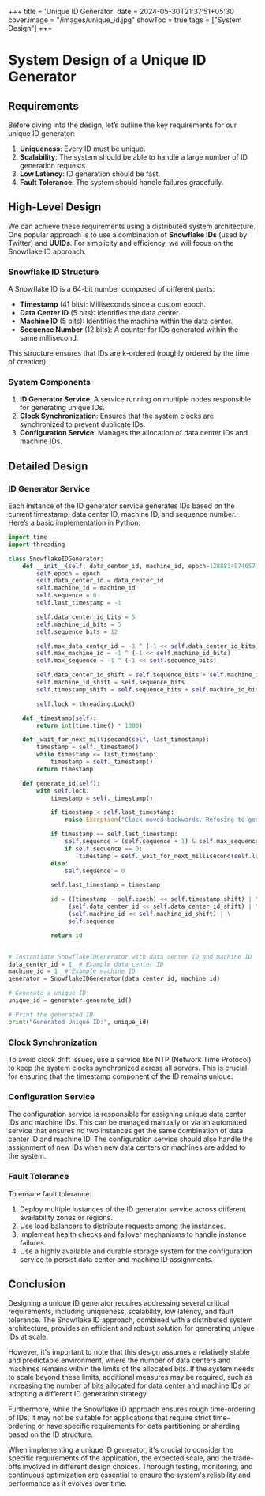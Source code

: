 +++
title = 'Unique ID Generator'
date = 2024-05-30T21:37:51+05:30
cover.image = "/images/unique_id.jpg"
showToc = true
tags = ["System Design"]
+++

# System Design of a Unique ID Generator

## Requirements

Before diving into the design, let’s outline the key requirements for our unique ID generator:

1. **Uniqueness**: Every ID must be unique.
2. **Scalability**: The system should be able to handle a large number of ID generation requests.
3. **Low Latency**: ID generation should be fast.
4. **Fault Tolerance**: The system should handle failures gracefully.

## High-Level Design

We can achieve these requirements using a distributed system architecture. One popular approach is to use a combination of **Snowflake IDs** (used by Twitter) and **UUIDs**. For simplicity and efficiency, we will focus on the Snowflake ID approach.

### Snowflake ID Structure

A Snowflake ID is a 64-bit number composed of different parts:

- **Timestamp** (41 bits): Milliseconds since a custom epoch.
- **Data Center ID** (5 bits): Identifies the data center.
- **Machine ID** (5 bits): Identifies the machine within the data center.
- **Sequence Number** (12 bits): A counter for IDs generated within the same millisecond.

This structure ensures that IDs are k-ordered (roughly ordered by the time of creation).

### System Components

1. **ID Generator Service**: A service running on multiple nodes responsible for generating unique IDs.
2. **Clock Synchronization**: Ensures that the system clocks are synchronized to prevent duplicate IDs.
3. **Configuration Service**: Manages the allocation of data center IDs and machine IDs.

## Detailed Design

### ID Generator Service

Each instance of the ID generator service generates IDs based on the current timestamp, data center ID, machine ID, and sequence number. Here’s a basic implementation in Python:

```python
import time
import threading

class SnowflakeIDGenerator:
    def __init__(self, data_center_id, machine_id, epoch=1288834974657):
        self.epoch = epoch
        self.data_center_id = data_center_id
        self.machine_id = machine_id
        self.sequence = 0
        self.last_timestamp = -1

        self.data_center_id_bits = 5
        self.machine_id_bits = 5
        self.sequence_bits = 12

        self.max_data_center_id = -1 ^ (-1 << self.data_center_id_bits)
        self.max_machine_id = -1 ^ (-1 << self.machine_id_bits)
        self.max_sequence = -1 ^ (-1 << self.sequence_bits)

        self.data_center_id_shift = self.sequence_bits + self.machine_id_bits
        self.machine_id_shift = self.sequence_bits
        self.timestamp_shift = self.sequence_bits + self.machine_id_bits + self.data_center_id_bits

        self.lock = threading.Lock()

    def _timestamp(self):
        return int(time.time() * 1000)

    def _wait_for_next_millisecond(self, last_timestamp):
        timestamp = self._timestamp()
        while timestamp <= last_timestamp:
            timestamp = self._timestamp()
        return timestamp

    def generate_id(self):
        with self.lock:
            timestamp = self._timestamp()

            if timestamp < self.last_timestamp:
                raise Exception("Clock moved backwards. Refusing to generate id")

            if timestamp == self.last_timestamp:
                self.sequence = (self.sequence + 1) & self.max_sequence
                if self.sequence == 0:
                    timestamp = self._wait_for_next_millisecond(self.last_timestamp)
            else:
                self.sequence = 0

            self.last_timestamp = timestamp

            id = ((timestamp - self.epoch) << self.timestamp_shift) | \
                 (self.data_center_id << self.data_center_id_shift) | \
                 (self.machine_id << self.machine_id_shift) | \
                 self.sequence

            return id


# Instantiate SnowflakeIDGenerator with data center ID and machine ID
data_center_id = 1  # Example data center ID
machine_id = 1  # Example machine ID
generator = SnowflakeIDGenerator(data_center_id, machine_id)

# Generate a unique ID
unique_id = generator.generate_id()

# Print the generated ID
print("Generated Unique ID:", unique_id)

```
### Clock Synchronization

To avoid clock drift issues, use a service like NTP (Network Time Protocol) to keep the system clocks synchronized across all servers. This is crucial for ensuring that the timestamp component of the ID remains unique.

### Configuration Service

The configuration service is responsible for assigning unique data center IDs and machine IDs. This can be managed manually or via an automated service that ensures no two instances get the same combination of data center ID and machine ID. The configuration service should also handle the assignment of new IDs when new data centers or machines are added to the system.
### Fault Tolerance

To ensure fault tolerance:
1. Deploy multiple instances of the ID generator service across different availability zones or regions.
2. Use load balancers to distribute requests among the instances.
3. Implement health checks and failover mechanisms to handle instance failures.
4. Use a highly available and durable storage system for the configuration service to persist data center and machine ID assignments.

## Conclusion

Designing a unique ID generator requires addressing several critical requirements, including uniqueness, scalability, low latency, and fault tolerance. The Snowflake ID approach, combined with a distributed system architecture, provides an efficient and robust solution for generating unique IDs at scale.

However, it's important to note that this design assumes a relatively stable and predictable environment, where the number of data centers and machines remains within the limits of the allocated bits. If the system needs to scale beyond these limits, additional measures may be required, such as increasing the number of bits allocated for data center and machine IDs or adopting a different ID generation strategy.

Furthermore, while the Snowflake ID approach ensures rough time-ordering of IDs, it may not be suitable for applications that require strict time-ordering or have specific requirements for data partitioning or sharding based on the ID structure.

When implementing a unique ID generator, it's crucial to consider the specific requirements of the application, the expected scale, and the trade-offs involved in different design choices. Thorough testing, monitoring, and continuous optimization are essential to ensure the system's reliability and performance as it evolves over time.